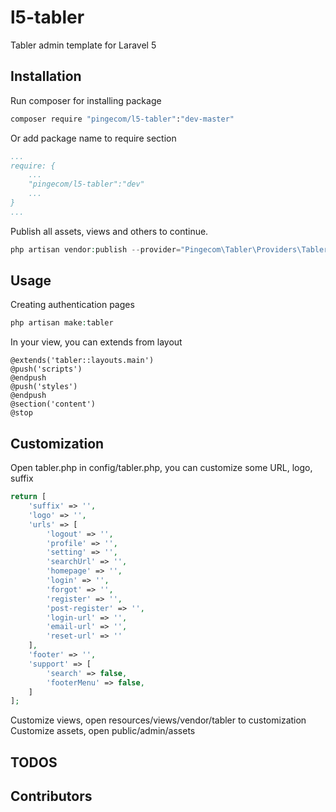 # l5-tabler
Tabler admin template for Laravel 5

## Installation
Run composer for installing package
```bash
composer require "pingecom/l5-tabler":"dev-master"
```
Or add package name to require section
```yaml
...
require: {
	...
	"pingecom/l5-tabler":"dev"
	...
}
...
```
Publish all assets, views and others to continue.

```php
php artisan vendor:publish --provider="Pingecom\Tabler\Providers\TablerServiceProvider" 
```

## Usage

Creating authentication pages

```php
php artisan make:tabler 
```

In your view, you can extends from layout
```blade
@extends('tabler::layouts.main')
@push('scripts')
@endpush
@push('styles')
@endpush
@section('content')
@stop
```

## Customization

Open tabler.php in config/tabler.php, you can customize some URL, logo, suffix

```php
return [
    'suffix' => '',
    'logo' => '',
    'urls' => [
        'logout' => '',
        'profile' => '',
        'setting' => '',
        'searchUrl' => '',
        'homepage' => '',
        'login' => '',
        'forgot' => '',
        'register' => '',
        'post-register' => '',
        'login-url' => '',
        'email-url' => '',
        'reset-url' => ''
    ],
    'footer' => '',
    'support' => [
        'search' => false,
        'footerMenu' => false,
    ]
];
```
Customize views, open resources/views/vendor/tabler to customization
Customize assets, open public/admin/assets

## TODOS

## Contributors